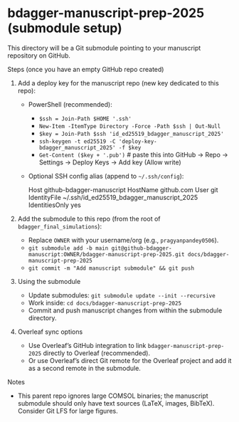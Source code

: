 # bdagger-manuscript-prep-2025 (submodule setup)

This directory will be a Git submodule pointing to your manuscript repository on GitHub.

Steps (once you have an empty GitHub repo created)
1) Add a deploy key for the manuscript repo (new key dedicated to this repo):
   - PowerShell (recommended):
     - `$ssh = Join-Path $HOME '.ssh'`
     - `New-Item -ItemType Directory -Force -Path $ssh | Out-Null`
     - `$key = Join-Path $ssh 'id_ed25519_bdagger_manuscript_2025'`
     - `ssh-keygen -t ed25519 -C 'deploy-key-bdagger_manuscript_2025' -f $key`
     - `Get-Content ($key + '.pub')`  # paste this into GitHub → Repo → Settings → Deploy Keys → Add key (Allow write)
   - Optional SSH config alias (append to `~/.ssh/config`):
     
     Host github-bdagger-manuscript
       HostName github.com
       User git
       IdentityFile ~/.ssh/id_ed25519_bdagger_manuscript_2025
       IdentitiesOnly yes
     

2) Add the submodule to this repo (from the root of `bdagger_final_simulations`):
   - Replace `OWNER` with your username/org (e.g., `pragyanpandey0506`).
   - `git submodule add -b main git@github-bdagger-manuscript:OWNER/bdagger-manuscript-prep-2025.git docs/bdagger-manuscript-prep-2025`
   - `git commit -m "Add manuscript submodule" && git push`

3) Using the submodule
   - Update submodules: `git submodule update --init --recursive`
   - Work inside: `cd docs/bdagger-manuscript-prep-2025`
   - Commit and push manuscript changes from within the submodule directory.

4) Overleaf sync options
   - Use Overleaf’s GitHub integration to link `bdagger-manuscript-prep-2025` directly to Overleaf (recommended).
   - Or use Overleaf’s direct Git remote for the Overleaf project and add it as a second remote in the submodule.

Notes
- This parent repo ignores large COMSOL binaries; the manuscript submodule should only have text sources (LaTeX, images, BibTeX). Consider Git LFS for large figures.
